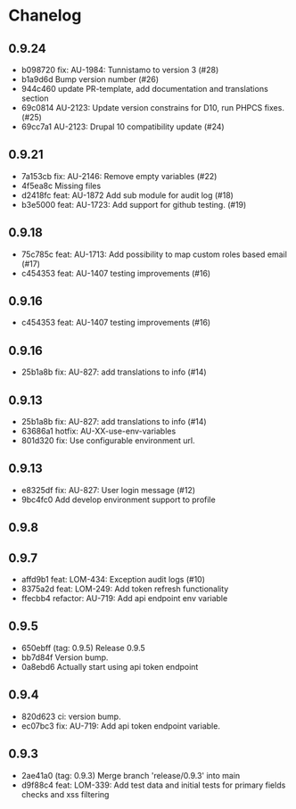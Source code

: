 # Chanelog

## 0.9.24
- b098720 fix: AU-1984: Tunnistamo to version 3 (#28)
- b1a9d6d Bump version number (#26)
- 944c460 update PR-template, add documentation and translations section
- 69c0814 AU-2123: Update version constrains for D10, run PHPCS fixes. (#25)
- 69cc7a1 AU-2123: Drupal 10 compatibility update (#24)

## 0.9.21
- 7a153cb fix: AU-2146: Remove empty variables (#22)
- 4f5ea8c Missing files
- d2418fc feat: AU-1872 Add sub module for audit log (#18)
- b3e5000 feat: AU-1723: Add support for github testing. (#19)

## 0.9.18
- 75c785c feat: AU-1713: Add possibility to map custom roles based email (#17)
- c454353 feat: AU-1407 testing improvements (#16)

## 0.9.16
- c454353 feat: AU-1407 testing improvements (#16)

## 0.9.16
- 25b1a8b fix: AU-827: add translations to info (#14)

## 0.9.13
- 25b1a8b fix: AU-827: add translations to info (#14)
- 63686a1 hotfix: AU-XX-use-env-variables
- 801d320 fix: Use configurable environment url.

## 0.9.13
- e8325df fix: AU-827: User login message (#12)
- 9bc4fc0 Add develop environment support to profile


## 0.9.8
## 0.9.7
- affd9b1 feat: LOM-434: Exception audit logs (#10)
- 8375a2d feat: LOM-249: Add token refresh functionality
- ffecbb4 refactor: AU-719: Add api endpoint env variable

## 0.9.5
- 650ebff (tag: 0.9.5) Release 0.9.5
- bb7d84f Version bump.
- 0a8ebd6 Actually start using api token endpoint

## 0.9.4
- 820d623 ci: version bump.
- ec07bc3 fix: AU-719: Add api token endpoint variable.

## 0.9.3
- 2ae41a0 (tag: 0.9.3) Merge branch 'release/0.9.3' into main
- d9f88c4 feat: LOM-339: Add test data and initial tests for primary fields checks and xss filtering
